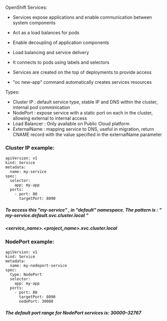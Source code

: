 
OpenShift Services:
  - Services expose applications and enable communication between system components
  - Act as a load balances for pods
  - Enable decoupling of application components
  - Load balancing and service delivery

  - It connects to pods using labels and selectors
  - Services are created on the top of deployments to provide access
  - "oc new-app" command automatically creates services resources

Types:
  - Cluster IP : default service type, stable IP and DNS within the cluster, internal pod comminication
  - NodePort : expose service with a static port on each in the cluster, allowing external to internal access
  - Load Balancer : Only available on Public Cloud platform
  - ExternalName : mapping service to DNS, useful in migration, return CNAME record with the value specified in the externalName parameter 

    
### Cluster IP example:

    apiVersion: v1
    kind: Service
    metadata: 
      name: my-service
    spec:
      selector:
        app: my-app
      ports:
        - port: 80
          targetPort: 8090
        
##### To access this "my-service" , in "default" namespace. The pattern is :  " my-service.default.svc.cluster.local "
##### <service_name>.<project_name>.svc.cluster.local


### NodePort example:

    apiVersion: v1
    kind: Service
    metadata:
      name: my-nodeport-service
    spec:
      type: NodePort
      selector:
        app: my-app
      ports:
        - port: 80
          targetPort: 8090
          nodePort: 30000
##### The default port range for NodePort services is: 30000–32767

